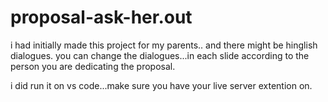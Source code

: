 # proposal-ask-her.out

i had initially made this project for my parents.. and there might be hinglish dialogues.
you can change the dialogues...in each slide according to the person you are dedicating the proposal.

i did run it on vs code...make sure you have your live server extention on.
